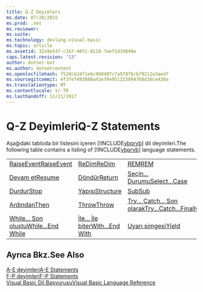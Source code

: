 ```yaml
---
title: Q-Z Deyimleri
ms.date: 07/20/2015
ms.prod: .net
ms.reviewer: 
ms.suite: 
ms.technology: devlang-visual-basic
ms.topic: article
ms.assetid: 32a9e547-c1b7-40f2-8118-7eef1d19649e
caps.latest.revision: "13"
author: dotnet-bot
ms.author: dotnetcontent
ms.openlocfilehash: f520cb24f1ebc960407c7a978f6cb79212a3aedf
ms.sourcegitcommit: 4f3fef493080a43e70e951223894768d36ce430a
ms.translationtype: MT
ms.contentlocale: tr-TR
ms.lasthandoff: 11/21/2017
---
```

# <a name="q-z-statements"></a><span data-ttu-id="a1d4d-102">Q-Z Deyimleri</span><span class="sxs-lookup"><span data-stu-id="a1d4d-102">Q-Z Statements</span></span>
<span data-ttu-id="a1d4d-103">Aşağıdaki tabloda bir listesini içeren [!INCLUDE[vbprvb](~/includes/vbprvb-md.md)] dil deyimleri.</span><span class="sxs-lookup"><span data-stu-id="a1d4d-103">The following table contains a listing of [!INCLUDE[vbprvb](~/includes/vbprvb-md.md)] language statements.</span></span>  
  
|||||  
|---|---|---|---|  
|[<span data-ttu-id="a1d4d-104">RaiseEvent</span><span class="sxs-lookup"><span data-stu-id="a1d4d-104">RaiseEvent</span></span>](../../../visual-basic/language-reference/statements/raiseevent-statement.md)|[<span data-ttu-id="a1d4d-105">ReDim</span><span class="sxs-lookup"><span data-stu-id="a1d4d-105">ReDim</span></span>](../../../visual-basic/language-reference/statements/redim-statement.md)|[<span data-ttu-id="a1d4d-106">REM</span><span class="sxs-lookup"><span data-stu-id="a1d4d-106">REM</span></span>](../../../visual-basic/language-reference/statements/rem-statement.md)|[<span data-ttu-id="a1d4d-107">RemoveHandler</span><span class="sxs-lookup"><span data-stu-id="a1d4d-107">RemoveHandler</span></span>](../../../visual-basic/language-reference/statements/removehandler-statement.md)|  
|[<span data-ttu-id="a1d4d-108">Devam et</span><span class="sxs-lookup"><span data-stu-id="a1d4d-108">Resume</span></span>](../../../visual-basic/language-reference/statements/resume-statement.md)|[<span data-ttu-id="a1d4d-109">Döndür</span><span class="sxs-lookup"><span data-stu-id="a1d4d-109">Return</span></span>](../../../visual-basic/language-reference/statements/return-statement.md)|[<span data-ttu-id="a1d4d-110">Seçin... Durumu</span><span class="sxs-lookup"><span data-stu-id="a1d4d-110">Select...Case</span></span>](../../../visual-basic/language-reference/statements/select-case-statement.md)|[<span data-ttu-id="a1d4d-111">Ayarlama</span><span class="sxs-lookup"><span data-stu-id="a1d4d-111">Set</span></span>](../../../visual-basic/language-reference/statements/set-statement.md)|  
|[<span data-ttu-id="a1d4d-112">Durdur</span><span class="sxs-lookup"><span data-stu-id="a1d4d-112">Stop</span></span>](../../../visual-basic/language-reference/statements/stop-statement.md)|[<span data-ttu-id="a1d4d-113">Yapısı</span><span class="sxs-lookup"><span data-stu-id="a1d4d-113">Structure</span></span>](../../../visual-basic/language-reference/statements/structure-statement.md)|[<span data-ttu-id="a1d4d-114">Sub</span><span class="sxs-lookup"><span data-stu-id="a1d4d-114">Sub</span></span>](../../../visual-basic/language-reference/statements/sub-statement.md)|[<span data-ttu-id="a1d4d-115">SyncLock</span><span class="sxs-lookup"><span data-stu-id="a1d4d-115">SyncLock</span></span>](../../../visual-basic/language-reference/statements/synclock-statement.md)|  
|[<span data-ttu-id="a1d4d-116">Ardından</span><span class="sxs-lookup"><span data-stu-id="a1d4d-116">Then</span></span>](../../../visual-basic/language-reference/statements/then-statement.md)|[<span data-ttu-id="a1d4d-117">Throw</span><span class="sxs-lookup"><span data-stu-id="a1d4d-117">Throw</span></span>](../../../visual-basic/language-reference/statements/throw-statement.md)|[<span data-ttu-id="a1d4d-118">Try... Catch... Son olarak</span><span class="sxs-lookup"><span data-stu-id="a1d4d-118">Try...Catch...Finally</span></span>](../../../visual-basic/language-reference/statements/try-catch-finally-statement.md)|[<span data-ttu-id="a1d4d-119">Kullanma</span><span class="sxs-lookup"><span data-stu-id="a1d4d-119">Using</span></span>](../../../visual-basic/language-reference/statements/using-statement.md)|  
|[<span data-ttu-id="a1d4d-120">While... Son oluştu</span><span class="sxs-lookup"><span data-stu-id="a1d4d-120">While...End While</span></span>](../../../visual-basic/language-reference/statements/while-end-while-statement.md)|[<span data-ttu-id="a1d4d-121">İle... İle biter</span><span class="sxs-lookup"><span data-stu-id="a1d4d-121">With...End With</span></span>](../../../visual-basic/language-reference/statements/with-end-with-statement.md)|[<span data-ttu-id="a1d4d-122">Uyarı simgesi</span><span class="sxs-lookup"><span data-stu-id="a1d4d-122">Yield</span></span>](../../../visual-basic/language-reference/statements/yield-statement.md)||  
  
## <a name="see-also"></a><span data-ttu-id="a1d4d-123">Ayrıca Bkz.</span><span class="sxs-lookup"><span data-stu-id="a1d4d-123">See Also</span></span>  
 [<span data-ttu-id="a1d4d-124">A-E deyimleri</span><span class="sxs-lookup"><span data-stu-id="a1d4d-124">A-E Statements</span></span>](../../../visual-basic/language-reference/statements/a-e-statements.md)  
 [<span data-ttu-id="a1d4d-125">F-P deyimleri</span><span class="sxs-lookup"><span data-stu-id="a1d4d-125">F-P Statements</span></span>](../../../visual-basic/language-reference/statements/f-p-statements.md)  
 [<span data-ttu-id="a1d4d-126">Visual Basic Dil Başvurusu</span><span class="sxs-lookup"><span data-stu-id="a1d4d-126">Visual Basic Language Reference</span></span>](../../../visual-basic/language-reference/index.md)
